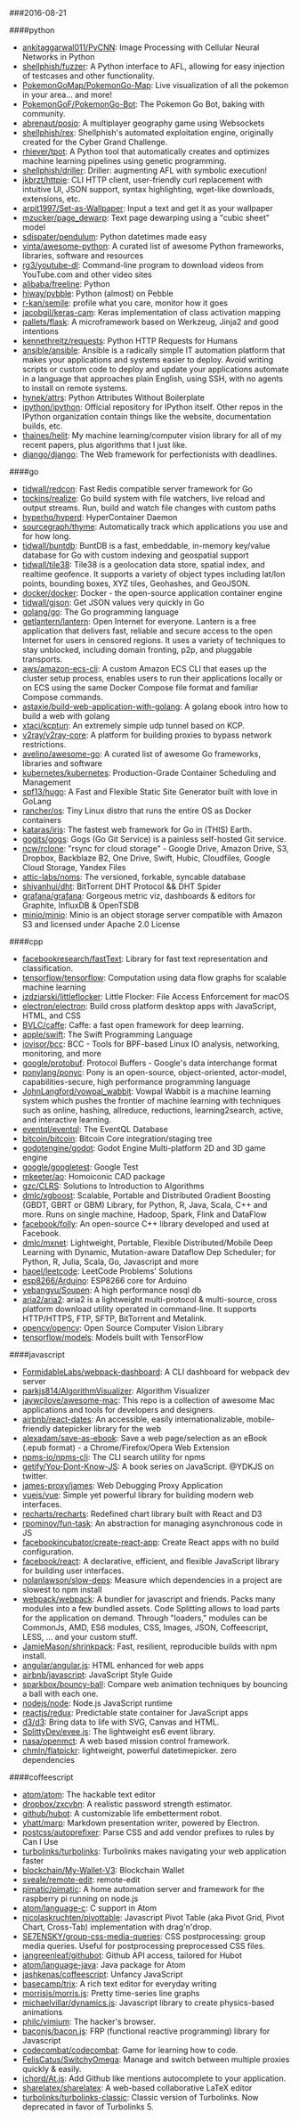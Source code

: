 ###2016-08-21

####python
* [ankitaggarwal011/PyCNN](https://github.com/ankitaggarwal011/PyCNN): Image Processing with Cellular Neural Networks in Python
* [shellphish/fuzzer](https://github.com/shellphish/fuzzer): A Python interface to AFL, allowing for easy injection of testcases and other functionality.
* [PokemonGoMap/PokemonGo-Map](https://github.com/PokemonGoMap/PokemonGo-Map):  Live visualization of all the pokemon in your area... and more!
* [PokemonGoF/PokemonGo-Bot](https://github.com/PokemonGoF/PokemonGo-Bot): The Pokemon Go Bot, baking with community.
* [abrenaut/posio](https://github.com/abrenaut/posio): A multiplayer geography game using Websockets
* [shellphish/rex](https://github.com/shellphish/rex): Shellphish's automated exploitation engine, originally created for the Cyber Grand Challenge.
* [rhiever/tpot](https://github.com/rhiever/tpot): A Python tool that automatically creates and optimizes machine learning pipelines using genetic programming.
* [shellphish/driller](https://github.com/shellphish/driller): Driller: augmenting AFL with symbolic execution!
* [jkbrzt/httpie](https://github.com/jkbrzt/httpie): CLI HTTP client, user-friendly curl replacement with intuitive UI, JSON support, syntax highlighting, wget-like downloads, extensions, etc.
* [arpit1997/Set-as-Wallpaper](https://github.com/arpit1997/Set-as-Wallpaper): Input a text and get it as your wallpaper
* [mzucker/page_dewarp](https://github.com/mzucker/page_dewarp): Text page dewarping using a "cubic sheet" model
* [sdispater/pendulum](https://github.com/sdispater/pendulum): Python datetimes made easy
* [vinta/awesome-python](https://github.com/vinta/awesome-python): A curated list of awesome Python frameworks, libraries, software and resources
* [rg3/youtube-dl](https://github.com/rg3/youtube-dl): Command-line program to download videos from YouTube.com and other video sites
* [alibaba/freeline](https://github.com/alibaba/freeline): Python
* [hiway/pybble](https://github.com/hiway/pybble): Python (almost) on Pebble
* [r-kan/semile](https://github.com/r-kan/semile): profile what you care, monitor how it goes
* [jacobgil/keras-cam](https://github.com/jacobgil/keras-cam): Keras implementation of class activation mapping
* [pallets/flask](https://github.com/pallets/flask): A microframework based on Werkzeug, Jinja2 and good intentions
* [kennethreitz/requests](https://github.com/kennethreitz/requests): Python HTTP Requests for Humans
* [ansible/ansible](https://github.com/ansible/ansible): Ansible is a radically simple IT automation platform that makes your applications and systems easier to deploy. Avoid writing scripts or custom code to deploy and update your applications automate in a language that approaches plain English, using SSH, with no agents to install on remote systems.
* [hynek/attrs](https://github.com/hynek/attrs): Python Attributes Without Boilerplate
* [ipython/ipython](https://github.com/ipython/ipython): Official repository for IPython itself. Other repos in the IPython organization contain things like the website, documentation builds, etc.
* [thaines/helit](https://github.com/thaines/helit): My machine learning/computer vision library for all of my recent papers, plus algorithms that I just like.
* [django/django](https://github.com/django/django): The Web framework for perfectionists with deadlines.

####go
* [tidwall/redcon](https://github.com/tidwall/redcon): Fast Redis compatible server framework for Go
* [tockins/realize](https://github.com/tockins/realize): Go build system with file watchers, live reload and output streams. Run, build and watch file changes with custom paths
* [hyperhq/hyperd](https://github.com/hyperhq/hyperd): HyperContainer Daemon
* [sourcegraph/thyme](https://github.com/sourcegraph/thyme): Automatically track which applications you use and for how long.
* [tidwall/buntdb](https://github.com/tidwall/buntdb): BuntDB is a fast, embeddable, in-memory key/value database for Go with custom indexing and geospatial support
* [tidwall/tile38](https://github.com/tidwall/tile38): Tile38 is a geolocation data store, spatial index, and realtime geofence. It supports a variety of object types including lat/lon points, bounding boxes, XYZ tiles, Geohashes, and GeoJSON.
* [docker/docker](https://github.com/docker/docker): Docker - the open-source application container engine
* [tidwall/gjson](https://github.com/tidwall/gjson): Get JSON values very quickly in Go
* [golang/go](https://github.com/golang/go): The Go programming language
* [getlantern/lantern](https://github.com/getlantern/lantern):  Open Internet for everyone. Lantern is a free application that delivers fast, reliable and secure access to the open Internet for users in censored regions. It uses a variety of techniques to stay unblocked, including domain fronting, p2p, and pluggable transports.
* [aws/amazon-ecs-cli](https://github.com/aws/amazon-ecs-cli): A custom Amazon ECS CLI that eases up the cluster setup process, enables users to run their applications locally or on ECS using the same Docker Compose file format and familiar Compose commands.
* [astaxie/build-web-application-with-golang](https://github.com/astaxie/build-web-application-with-golang): A golang ebook intro how to build a web with golang
* [xtaci/kcptun](https://github.com/xtaci/kcptun): An extremely simple udp tunnel based on KCP.
* [v2ray/v2ray-core](https://github.com/v2ray/v2ray-core): A platform for building proxies to bypass network restrictions.
* [avelino/awesome-go](https://github.com/avelino/awesome-go): A curated list of awesome Go frameworks, libraries and software
* [kubernetes/kubernetes](https://github.com/kubernetes/kubernetes): Production-Grade Container Scheduling and Management
* [spf13/hugo](https://github.com/spf13/hugo): A Fast and Flexible Static Site Generator built with love in GoLang
* [rancher/os](https://github.com/rancher/os): Tiny Linux distro that runs the entire OS as Docker containers
* [kataras/iris](https://github.com/kataras/iris): The fastest web framework for Go in (THIS) Earth.
* [gogits/gogs](https://github.com/gogits/gogs): Gogs (Go Git Service) is a painless self-hosted Git service.
* [ncw/rclone](https://github.com/ncw/rclone): "rsync for cloud storage" - Google Drive, Amazon Drive, S3, Dropbox, Backblaze B2, One Drive, Swift, Hubic, Cloudfiles, Google Cloud Storage, Yandex Files
* [attic-labs/noms](https://github.com/attic-labs/noms): The versioned, forkable, syncable database
* [shiyanhui/dht](https://github.com/shiyanhui/dht): BitTorrent DHT Protocol && DHT Spider
* [grafana/grafana](https://github.com/grafana/grafana): Gorgeous metric viz, dashboards & editors for Graphite, InfluxDB & OpenTSDB
* [minio/minio](https://github.com/minio/minio): Minio is an object storage server compatible with Amazon S3 and licensed under Apache 2.0 License

####cpp
* [facebookresearch/fastText](https://github.com/facebookresearch/fastText): Library for fast text representation and classification.
* [tensorflow/tensorflow](https://github.com/tensorflow/tensorflow): Computation using data flow graphs for scalable machine learning
* [jzdziarski/littleflocker](https://github.com/jzdziarski/littleflocker): Little Flocker: File Access Enforcement for macOS
* [electron/electron](https://github.com/electron/electron): Build cross platform desktop apps with JavaScript, HTML, and CSS
* [BVLC/caffe](https://github.com/BVLC/caffe): Caffe: a fast open framework for deep learning.
* [apple/swift](https://github.com/apple/swift): The Swift Programming Language
* [iovisor/bcc](https://github.com/iovisor/bcc): BCC - Tools for BPF-based Linux IO analysis, networking, monitoring, and more
* [google/protobuf](https://github.com/google/protobuf): Protocol Buffers - Google's data interchange format
* [ponylang/ponyc](https://github.com/ponylang/ponyc): Pony is an open-source, object-oriented, actor-model, capabilities-secure, high performance programming language
* [JohnLangford/vowpal_wabbit](https://github.com/JohnLangford/vowpal_wabbit): Vowpal Wabbit is a machine learning system which pushes the frontier of machine learning with techniques such as online, hashing, allreduce, reductions, learning2search, active, and interactive learning.
* [eventql/eventql](https://github.com/eventql/eventql): The EventQL Database
* [bitcoin/bitcoin](https://github.com/bitcoin/bitcoin): Bitcoin Core integration/staging tree
* [godotengine/godot](https://github.com/godotengine/godot): Godot Engine  Multi-platform 2D and 3D game engine
* [google/googletest](https://github.com/google/googletest): Google Test
* [mkeeter/ao](https://github.com/mkeeter/ao): Homoiconic CAD package
* [gzc/CLRS](https://github.com/gzc/CLRS): Solutions to Introduction to Algorithms
* [dmlc/xgboost](https://github.com/dmlc/xgboost): Scalable, Portable and Distributed Gradient Boosting (GBDT, GBRT or GBM) Library, for Python, R, Java, Scala, C++ and more. Runs on single machine, Hadoop, Spark, Flink and DataFlow
* [facebook/folly](https://github.com/facebook/folly): An open-source C++ library developed and used at Facebook.
* [dmlc/mxnet](https://github.com/dmlc/mxnet): Lightweight, Portable, Flexible Distributed/Mobile Deep Learning with Dynamic, Mutation-aware Dataflow Dep Scheduler; for Python, R, Julia, Scala, Go, Javascript and more
* [haoel/leetcode](https://github.com/haoel/leetcode): LeetCode Problems' Solutions
* [esp8266/Arduino](https://github.com/esp8266/Arduino): ESP8266 core for Arduino
* [yebangyu/Soupen](https://github.com/yebangyu/Soupen): A high performance nosql db
* [aria2/aria2](https://github.com/aria2/aria2): aria2 is a lightweight multi-protocol & multi-source, cross platform download utility operated in command-line. It supports HTTP/HTTPS, FTP, SFTP, BitTorrent and Metalink.
* [opencv/opencv](https://github.com/opencv/opencv): Open Source Computer Vision Library
* [tensorflow/models](https://github.com/tensorflow/models): Models built with TensorFlow

####javascript
* [FormidableLabs/webpack-dashboard](https://github.com/FormidableLabs/webpack-dashboard): A CLI dashboard for webpack dev server
* [parkjs814/AlgorithmVisualizer](https://github.com/parkjs814/AlgorithmVisualizer): Algorithm Visualizer
* [jaywcjlove/awesome-mac](https://github.com/jaywcjlove/awesome-mac):  This repo is a collection of awesome Mac applications and tools for developers and designers.
* [airbnb/react-dates](https://github.com/airbnb/react-dates): An accessible, easily internationalizable, mobile-friendly datepicker library for the web
* [alexadam/save-as-ebook](https://github.com/alexadam/save-as-ebook): Save a web page/selection as an eBook (.epub format) - a Chrome/Firefox/Opera Web Extension
* [npms-io/npms-cli](https://github.com/npms-io/npms-cli): The CLI search utility for npms
* [getify/You-Dont-Know-JS](https://github.com/getify/You-Dont-Know-JS): A book series on JavaScript. @YDKJS on twitter.
* [james-proxy/james](https://github.com/james-proxy/james): Web Debugging Proxy Application
* [vuejs/vue](https://github.com/vuejs/vue): Simple yet powerful library for building modern web interfaces.
* [recharts/recharts](https://github.com/recharts/recharts): Redefined chart library built with React and D3
* [rpominov/fun-task](https://github.com/rpominov/fun-task): An abstraction for managing asynchronous code in JS
* [facebookincubator/create-react-app](https://github.com/facebookincubator/create-react-app): Create React apps with no build configuration.
* [facebook/react](https://github.com/facebook/react): A declarative, efficient, and flexible JavaScript library for building user interfaces.
* [nolanlawson/slow-deps](https://github.com/nolanlawson/slow-deps):  Measure which dependencies in a project are slowest to npm install
* [webpack/webpack](https://github.com/webpack/webpack): A bundler for javascript and friends. Packs many modules into a few bundled assets. Code Splitting allows to load parts for the application on demand. Through "loaders," modules can be CommonJs, AMD, ES6 modules, CSS, Images, JSON, Coffeescript, LESS, ... and your custom stuff.
* [JamieMason/shrinkpack](https://github.com/JamieMason/shrinkpack): Fast, resilient, reproducible builds with npm install.
* [angular/angular.js](https://github.com/angular/angular.js): HTML enhanced for web apps
* [airbnb/javascript](https://github.com/airbnb/javascript): JavaScript Style Guide
* [sparkbox/bouncy-ball](https://github.com/sparkbox/bouncy-ball):  Compare web animation techniques by bouncing a ball with each one.
* [nodejs/node](https://github.com/nodejs/node): Node.js JavaScript runtime 
* [reactjs/redux](https://github.com/reactjs/redux): Predictable state container for JavaScript apps
* [d3/d3](https://github.com/d3/d3): Bring data to life with SVG, Canvas and HTML. 
* [SplittyDev/evee.js](https://github.com/SplittyDev/evee.js): The lightweight es6 event library.
* [nasa/openmct](https://github.com/nasa/openmct): A web based mission control framework.
* [chmln/flatpickr](https://github.com/chmln/flatpickr): lightweight, powerful datetimepicker. zero dependencies

####coffeescript
* [atom/atom](https://github.com/atom/atom): The hackable text editor
* [dropbox/zxcvbn](https://github.com/dropbox/zxcvbn): A realistic password strength estimator.
* [github/hubot](https://github.com/github/hubot): A customizable life embetterment robot.
* [yhatt/marp](https://github.com/yhatt/marp): Markdown presentation writer, powered by Electron.
* [postcss/autoprefixer](https://github.com/postcss/autoprefixer): Parse CSS and add vendor prefixes to rules by Can I Use
* [turbolinks/turbolinks](https://github.com/turbolinks/turbolinks): Turbolinks makes navigating your web application faster
* [blockchain/My-Wallet-V3](https://github.com/blockchain/My-Wallet-V3): Blockchain Wallet
* [sveale/remote-edit](https://github.com/sveale/remote-edit): remote-edit
* [pimatic/pimatic](https://github.com/pimatic/pimatic): A home automation server and framework for the raspberry pi running on node.js
* [atom/language-c](https://github.com/atom/language-c): C support in Atom
* [nicolaskruchten/pivottable](https://github.com/nicolaskruchten/pivottable): Javascript Pivot Table (aka Pivot Grid, Pivot Chart, Cross-Tab) implementation with drag'n'drop.
* [SE7ENSKY/group-css-media-queries](https://github.com/SE7ENSKY/group-css-media-queries): CSS postprocessing: group media queries. Useful for postprocessing preprocessed CSS files.
* [iangreenleaf/githubot](https://github.com/iangreenleaf/githubot): Github API access, tailored for Hubot
* [atom/language-java](https://github.com/atom/language-java): Java package for Atom
* [jashkenas/coffeescript](https://github.com/jashkenas/coffeescript): Unfancy JavaScript
* [basecamp/trix](https://github.com/basecamp/trix): A rich text editor for everyday writing
* [morrisjs/morris.js](https://github.com/morrisjs/morris.js): Pretty time-series line graphs
* [michaelvillar/dynamics.js](https://github.com/michaelvillar/dynamics.js): Javascript library to create physics-based animations
* [philc/vimium](https://github.com/philc/vimium): The hacker's browser.
* [baconjs/bacon.js](https://github.com/baconjs/bacon.js): FRP (functional reactive programming) library for Javascript
* [codecombat/codecombat](https://github.com/codecombat/codecombat): Game for learning how to code.
* [FelisCatus/SwitchyOmega](https://github.com/FelisCatus/SwitchyOmega): Manage and switch between multiple proxies quickly & easily.
* [ichord/At.js](https://github.com/ichord/At.js): Add Github like mentions autocomplete to your application.
* [sharelatex/sharelatex](https://github.com/sharelatex/sharelatex): A web-based collaborative LaTeX editor
* [turbolinks/turbolinks-classic](https://github.com/turbolinks/turbolinks-classic): Classic version of Turbolinks. Now deprecated in favor of Turbolinks 5.
